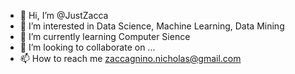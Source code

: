 - 👋 Hi, I’m @JustZacca
- 👀 I’m interested in Data Science, Machine Learning, Data Mining
- 🌱 I’m currently learning Computer Sience
- 💞️ I’m looking to collaborate on ...
- 📫 How to reach me zaccagnino.nicholas@gmail.com

<!---
JustZacca/JustZacca is a ✨ special ✨ repository because its `README.md` (this file) appears on your GitHub profile.
You can click the Preview link to take a look at your changes.
--->
